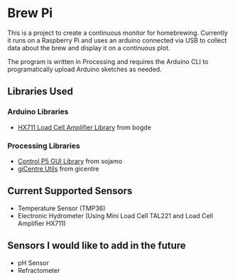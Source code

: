 # Brew Pi
This is a project to create a continuous monitor for homebrewing. Currently it runs on a Raspberry Pi and uses an arduino connected via USB to collect data about the brew and display it on a continuous plot. 

The program is written in Processing and requires the Arduino CLI to programatically upload Arduino sketches as needed.

## Libraries Used
### Arduino Libraries
   - [HX711 Load Cell Amplifier Library] from bogde
   
### Processing Libraries
   - [Control P5 GUI Library] from sojamo
   - [giCentre Utils] from gicentre

[HX711 Load Cell Amplifier Library]: https://github.com/bogde/HX711
[Control P5 GUI Library]: https://github.com/sojamo/controlp5
[giCentre Utils]: https://www.gicentre.net/utils

## Current Supported Sensors
  - Temperature Sensor (TMP36)
  - Electronic Hydrometer (Using Mini Load Cell TAL221 and Load Cell Amplifier HX711)

## Sensors I would like to add in the future
  - pH Sensor 
  - Refractometer
